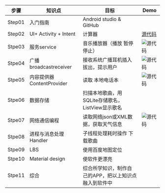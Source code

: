 步骤 | 知识点 | 目标 | Demo
----- | ----- | ----- | -----
Step01 | 入门指南  | Android studio & GitHub
Step02 | UI+  Activity + Intent | 计算器 | [源代码](https://github.com/HBU/AndroidLearning/tree/master/MyCalculator)
Stpe03 | 服务service     | 音乐播放器（播放 暂停 停止） | ![源代码](https://github.com/HBU/AndroidLearning/tree/master/MusicPlayerSimple)
Stpe04 | 广播broadcastreceiver| 接收系统广播耳机插入拔出，提示用户 | ![源代码](https://github.com/HBU/AndroidLearning/tree/master/BroadcastOfSystem)
Stpe05 | 内容提供器ContentProvider | 读取 本地电话本 | ![源代码](https://github.com/HBU/AndroidLearning/tree/master/ContactsTest)
Stpe06 | 数据存储   | 扫描本地歌曲，用SQLite存储歌名，ListView显示歌名 | 
Stpe07 | 网络通信编程 | 读取网络json或XML数据，获取天气信息 | ![源代码](https://github.com/HBU/AndroidLearning/tree/master/WeatherForecatDemo)
Stpe08 | 进程与消息处理Handler | 子线程处理耗时操作 下载歌曲 | 
Stpe09 | LBS      | 使用百度地图定位 | 
Stpe10 | Material design | 使软件更漂亮 | 
Stpe11 | 综合 | 综合所学知识，制作自己的APP，把以上知识点融入到软件中

